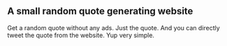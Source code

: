 ## A small random quote generating website

Get a random quote without any ads. Just the quote. And you can directly tweet
the quote from the website. Yup very simple.

